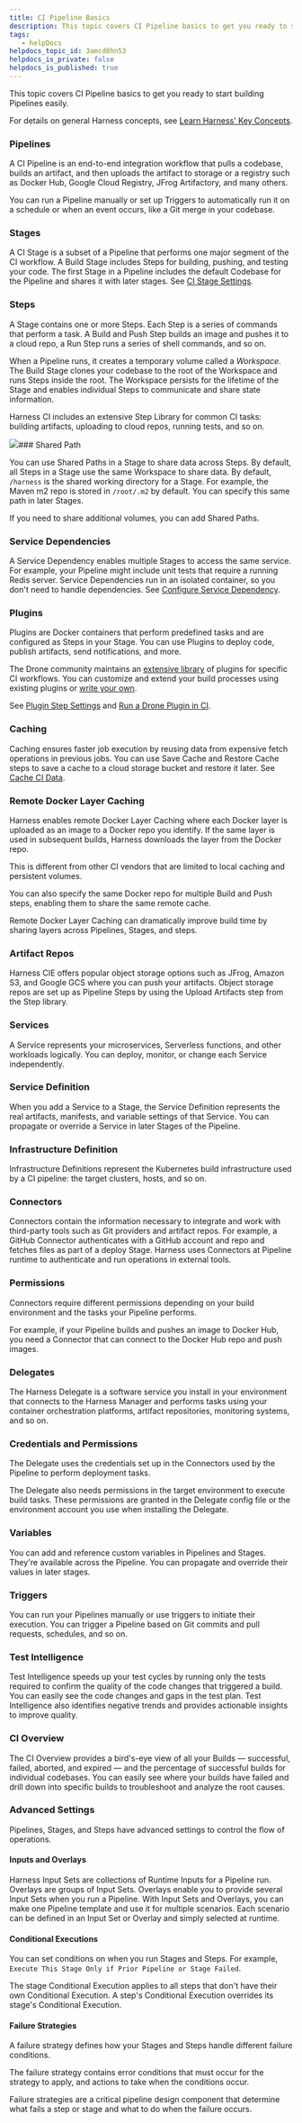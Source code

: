 ```yaml
---
title: CI Pipeline Basics
description: This topic covers CI Pipeline basics to get you ready to start building Pipelines easily. For details on general Harness concepts, see Learn Harness' Key Concepts. Pipelines. A CI Pipeline is an end-…
tags: 
   - helpDocs
helpdocs_topic_id: 3amcd8hn53
helpdocs_is_private: false
helpdocs_is_published: true
---
```


This topic covers CI Pipeline basics to get you ready to start building Pipelines easily.

For details on general Harness concepts, see [Learn Harness' Key Concepts](/article/hv2758ro4e-learn-harness-key-concepts).

### Pipelines

A CI Pipeline is an end-to-end integration workflow that pulls a codebase, builds an artifact, and then uploads the artifact to storage or a registry such as Docker Hub, Google Cloud Registry, JFrog Artifactory, and many others.

You can run a Pipeline manually or set up Triggers to automatically run it on a schedule or when an event occurs, like a Git merge in your codebase.

### Stages

A CI Stage is a subset of a Pipeline that performs one major segment of the CI workflow. A Build Stage includes Steps for building, pushing, and testing your code. The first Stage in a Pipeline includes the default Codebase for the Pipeline and shares it with later stages. See [CI Stage Settings](https://ngdocs.harness.io/article/yn4x8vzw3q-ci-stage-settings).

### Steps

A Stage contains one or more Steps. Each Step is a series of commands that perform a task. A Build and Push Step builds an image and pushes it to a cloud repo, a Run Step runs a series of shell commands, and so on.

When a Pipeline runs, it creates a temporary volume called a *Workspace*. The Build Stage clones your codebase to the root of the Workspace and runs Steps inside the root. The Workspace persists for the lifetime of the Stage and enables individual Steps to communicate and share state information.

Harness CI includes an extensive Step Library for common CI tasks: building artifacts, uploading to cloud repos, running tests, and so on.

![](https://files.helpdocs.io/i5nl071jo5/articles/qr4h6kn6yd/1632730923440/j-zhbga-hi-0-ozkc-g-4-d-8-b-qh-0-trfl-hsjxx-0-a-w-4-q-3-umnc-omcn-2-b-jb-ll-sw-1-ie-jw-hl-abaf-5-z-seq-6-g-04-nw-02-pva-wy-simv-igej-dcf-evxa-zjq-qhp-31-h-6-nbxpr-te-l-phdh-iwtytds-lg-1-n-1-a-s-0)### Shared Path

You can use Shared Paths in a Stage to share data across Steps. By default, all Steps in a Stage use the same Workspace to share data. By default, `/harness` is the shared working directory for a Stage. For example, the Maven m2 repo is stored in `/root/.m2` by default. You can specify this same path in later Stages.

If you need to share additional volumes, you can add Shared Paths.

### Service Dependencies

A Service Dependency enables multiple Stages to access the same service. For example, your Pipeline might include unit tests that require a running Redis server. Service Dependencies run in an isolated container, so you don't need to handle dependencies. See [Configure Service Dependency](https://ngdocs.harness.io/article/vo4sjbd09g-configure-service-dependency-step-settings).

### Plugins

Plugins are Docker containers that perform predefined tasks and are configured as Steps in your Stage. You can use Plugins to deploy code, publish artifacts, send notifications, and more.

The Drone community maintains an [extensive library](https://plugins.drone.io/) of plugins for specific CI workflows. You can customize and extend your build processes using existing plugins or [write your own](https://harness.io/blog/continuous-integration/write-first-plugin-for-cie/).

See [Plugin Step Settings](https://ngdocs.harness.io/article/8r5c3yvb8k-plugin-step-settings-reference) and [Run a Drone Plugin in CI](https://ngdocs.harness.io/article/fjagoj8mez-run-a-drone-plugin-in-ci).

### Caching

Caching ensures faster job execution by reusing data from expensive fetch operations in previous jobs. You can use Save Cache and Restore Cache steps to save a cache to a cloud storage bucket and restore it later. See [Cache CI Data](https://ngdocs.harness.io/category/01tyeraya4-caching-ci-data).

### Remote Docker Layer Caching

Harness enables remote Docker Layer Caching where each Docker layer is uploaded as an image to a Docker repo you identify. If the same layer is used in subsequent builds, Harness downloads the layer from the Docker repo.

This is different from other CI vendors that are limited to local caching and persistent volumes.

You can also specify the same Docker repo for multiple Build and Push steps, enabling them to share the same remote cache.

Remote Docker Layer Caching can dramatically improve build time by sharing layers across Pipelines, Stages, and steps.

### Artifact Repos

Harness CIE offers popular object storage options such as JFrog, Amazon S3, and Google GCS where you can push your artifacts. Object storage repos are set up as Pipeline Steps by using the Upload Artifacts step from the Step library.

### Services

A Service represents your microservices, Serverless functions, and other workloads logically. You can deploy, monitor, or change each Service independently.

### Service Definition

When you add a Service to a Stage, the Service Definition represents the real artifacts, manifests, and variable settings of that Service. You can propagate or override a Service in later Stages of the Pipeline.

### Infrastructure Definition

Infrastructure Definitions represent the Kubernetes build infrastructure used by a CI pipeline: the target clusters, hosts, and so on.

### Connectors

Connectors contain the information necessary to integrate and work with third-party tools such as Git providers and artifact repos. For example, a GitHub Connector authenticates with a GitHub account and repo and fetches files as part of a deploy Stage. Harness uses Connectors at Pipeline runtime to authenticate and run operations in external tools.

### Permissions

Connectors require different permissions depending on your build environment and the tasks your Pipeline performs.

For example, if your Pipeline builds and pushes an image to Docker Hub, you need a Connector that can connect to the Docker Hub repo and push images.

### Delegates

The Harness Delegate is a software service you install in your environment that connects to the Harness Manager and performs tasks using your container orchestration platforms, artifact repositories, monitoring systems, and so on.

### Credentials and Permissions

The Delegate uses the credentials set up in the Connectors used by the Pipeline to perform deployment tasks.

The Delegate also needs permissions in the target environment to execute build tasks. These permissions are granted in the Delegate config file or the environment account you use when installing the Delegate.

### Variables

You can add and reference custom variables in Pipelines and Stages. They're available across the Pipeline. You can propagate and override their values in later stages.

### Triggers

You can run your Pipelines manually or use triggers to initiate their execution. You can trigger a Pipeline based on Git commits and pull requests, schedules, and so on.

### Test Intelligence

Test Intelligence speeds up your test cycles by running only the tests required to confirm the quality of the code changes that triggered a build. You can easily see the code changes and gaps in the test plan. Test Intelligence also identifies negative trends and provides actionable insights to improve quality.

### CI Overview

The CI Overview provides a bird's-eye view of all your Builds — successful, failed, aborted, and expired — and the percentage of successful builds for individual codebases. You can easily see where your builds have failed and drill down into specific builds to troubleshoot and analyze the root causes.

### Advanced Settings

Pipelines, Stages, and Steps have advanced settings to control the flow of operations.

#### Inputs and Overlays

Harness Input Sets are collections of Runtime Inputs for a Pipeline run. Overlays are groups of Input Sets. Overlays enable you to provide several Input Sets when you run a Pipeline. With Input Sets and Overlays, you can make one Pipeline template and use it for multiple scenarios. Each scenario can be defined in an Input Set or Overlay and simply selected at runtime.

#### Conditional Executions

You can set conditions on when you run Stages and Steps. For example, `Execute This Stage Only if Prior Pipeline or Stage Failed`.

The stage Conditional Execution applies to all steps that don't have their own Conditional Execution. A step's Conditional Execution overrides its stage's Conditional Execution.

#### Failure Strategies

A failure strategy defines how your Stages and Steps handle different failure conditions.

The failure strategy contains error conditions that must occur for the strategy to apply, and actions to take when the conditions occur.

Failure strategies are a critical pipeline design component that determine what fails a step or stage and what to do when the failure occurs.

